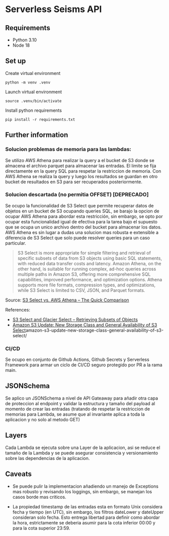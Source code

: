 # Serverless Seisms API
## Requirements
- Python 3.10
- Node 18
## Set up
Create virtual environment
```
python -m venv .venv
```
Launch virtual environment
```
source .venv/bin/activate
```
Install python requirements
```
pip install -r requirements.txt
```
## Further information
### Solucion problemas de memoria para las lambdas:
Se utilizo AWS Athena para realizar la query a el bucket de S3 donde se almacena el archivo parquet para almacenar las entradas. El limite se fija directamente en la query SQL para respetar la restriccion de memoria. Con AWS Athena se realiza la query y luego los resultados se guardan en otro bucket de resultados en S3 para ser recuperados posteriormente.

### Solucion descartada (no permitia OFFSET) [DEPRECADO]
Se ocupo la funcionalidad de S3 Select que permite recuperar datos de objetos en un bucket de S3 ocupando queries SQL, se barajo la opcion de ocupar AWS Athena para abordar esta restricción, sin embargo, se opto por ocupar esta funcionalidad igual de efectiva para la tarea bajo el supuesto que se ocupa un unico archivo dentro del bucket para almacenar los datos. AWS Athena es sin lugar a dudas una solucion mas robusta e extensible a diferencia de S3 Select que solo puede resolver queries para un caso particular.


> S3 Select is more appropriate for simple filtering and retrieval of specific subsets of data from S3 objects using basic SQL statements, with reduced data transfer costs and latency. Amazon Athena, on the other hand, is suitable for running complex, ad-hoc queries across multiple paths in Amazon S3, offering more comprehensive SQL capabilities, improved performance, and optimization options. Athena supports more file formats, compression types, and optimizations, while S3 Select is limited to CSV, JSON, and Parquet formats.

Source: [S3 Select vs. AWS Athena – The Quick Comparison](https://ahana.io/learn/comparisons/s3-select-vs-athena-the-quick-comparison/)

References:
- [S3 Select and Glacier Select – Retrieving Subsets of Objects](https://aws.amazon.com/blogs/aws/s3-glacier-select/)
- [Amazon S3 Update: New Storage Class and General Availability of S3 Select](https://aws.amazon.com/blogs/aws/)amazon-s3-update-new-storage-class-general-availability-of-s3-select/

### CI/CD

Se ocupo en conjunto de Github Actions, Github Secrets y Serverless Framework para armar un ciclo de CI/CD seguro protegido por PR a la rama main.

## JSONSchema

Se aplico un JSONSchema a nivel de API Gateaway para añadir otra capa de proteccion al endpoint y validar la estructura y tamaño del payload al momento de crear las entradas (tratando de respetar la restriccion de memorias para Lambda, se asume que al invariante aplica a toda la aplicacion y no solo al metodo GET)

## Layers

Cada Lambda se ejecuta sobre una Layer de la aplicacion, asi se reduce el tamaño de la Lambda y se puede asegurar consistencia y versionamiento sobre las dependencias de la aplicacion.

## Caveats

- Se puede pulir la implementacion añadiendo un manejo de Exceptions mas robusto y revisando los loggings, sin embargo, se manejan los casos borde mas criticos.

- La propiedad timestamp de las entradas esta en formato Unix considera fecha y tiempo (en UTC), sin embargo, los filtros dateLower y dateUpper consideran solo fecha. Esto entrega libertad para definir como abordar la hora, estrictamente se deberia asumir para la cota inferior 00:00 y para la cota superior 23:59.
